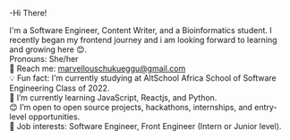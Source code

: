 -Hi There!

I'm a Software Engineer, Content Writer, and a Bioinformatics student. I recently began my frontend journey and i am looking forward to learning and growing here 😊.
<br>
Pronouns: She/her <br>
🧧 Reach me: marvellouschukueggu@gmail.com <br>
💡 Fun fact: I'm currently studying at AltSchool Africa School of Software Engineering Class of 2022. <br>
🌱 I’m currently learning JavaScript, Reactjs, and Python. <br>
😊 I’m open to open source projects, hackathons, internships, and entry-level opportunities. <br>
💼 Job interests: Software Engineer, Front Engineer (Intern or Junior level).

<!---
Marvecodes/Marvecodes is a ✨ special ✨ repository because its `README.md` (this file) appears on your GitHub profile.
You can click the Preview link to take a look at your changes.
--->

